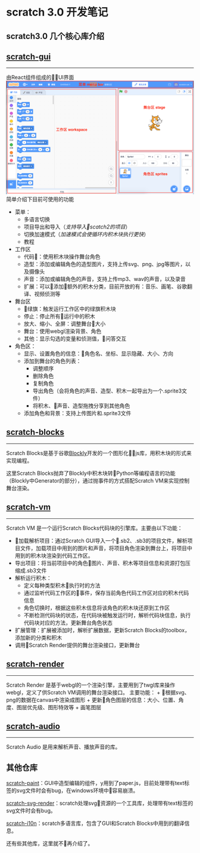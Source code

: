 # scratch 3.0 开发笔记

## scratch3.0 几个核心库介绍

## [scratch-gui](https://github.com/LLK/scratch-gui)
----

由React组件组成的UI界面
<img src='./scratch3.0.png'/>
简单介绍下目前可使用的功能
+ 菜单：
    + 多语言切换
    + 项目导出和导入（*支持导入scatch2的项目*）
    + 切换加速模式（*加速模式会使循环内积木块执行更快*）
    + 教程
+ 工作区
    + 代码：使用积木块操作舞台角色
    + 造型：添加或编辑角色的造型图片，支持上传svg、png、jpg等图片，以及摄像头
    + 声音：添加或编辑角色的声音，支持上传mp3、wav的声音，以及录音
    + 扩展：可以添加额外的积木分类，目前开放的有：音乐、画笔、谷歌翻译、视频侦测等
+ 舞台区
    + 绿旗：触发运行工作区中的绿旗积木块
    + 停止：停止所有运行中的积木
    + 放大、缩小、全屏：调整舞台大小
    + 舞台：使用webgl渲染背景、角色
    + 其他：显示勾选的变量和侦测值，问答交互
+ 角色区：
    + 显示、设置角色的信息：角色名、坐标、显示隐藏、大小、方向
    + 添加到舞台的角色列表：
        + 调整顺序
        + 删除角色
        + 复制角色
        + 导出角色（会将角色的声音、造型、积木一起导出为一个.sprite3文件）
        + 将积木、声音、造型拖拽分享到其他角色
    + 添加角色和背景：支持上传图片和.sprite3文件



## [scratch-blocks](https://github.com/LLK/scratch-blocks)
----

Scratch Blocks是基于谷歌[Blockly](https://github.com/google/blockly)开发的一个图形化js库，用积木块的形式来实现编程。

这里Scratch Blocks抛弃了Blockly中积木块转Python等编程语言的功能（Blockly中Generator的部分），通过抛事件的方式搭配Scratch VM来实现控制舞台渲染。

## [scratch-vm](https://github.com/LLK/scratch-vm)
----
Scratch VM 是一个运行Scratch Blocks代码块的引擎库。主要由以下功能：

+ 加载解析项目：通过Scratch GUI导入一个.sb2、.sb3的项目文件，解析项目文件，加载项目中用到的图片和声音，将项目角色渲染到舞台上，将项目中用到的积木块渲染到代码工作区。
+ 导出项目：将当前项目中的角色图片、声音、积木等项目信息和资源打包压缩成.sb3文件
+ 解析运行积木：
    + 定义每种类型积木执行时的方法
    + 通过监听代码工作区的事件，保存当前角色代码工作区对应的积木代码信息
    + 角色切换时，根据这些积木信息将该角色的积木块还原到工作区
    + 不断检测代码块的状态，在代码块被触发运行时，解析代码块信息，执行代码块对应的方法，更新舞台角色状态
+ 扩展管理：扩展被添加时，解析扩展数据，更新Scratch Blocks的toolbox，添加新的分类和积木
+ 调用Scratch Render提供的舞台渲染接口，更新舞台

## [scratch-render](https://github.com/LLK/scratch-render)
----
Scratch Render 是基于webgl的一个渲染引擎，主要用到了twgl库来操作webgl，定义了供Scratch VM调用的舞台渲染接口。
主要功能：
    + 根据svg、png的数据在canvas中渲染成图形
    + 更新角色图层的信息：大小、位置、角度、图层优先级、图形特效等
    + 画笔图层

## [scratch-audio](https://github.com/LLK/scratch-audio)
----
Scratch Audio 是用来解析声音、播放声音的库。

## 其他仓库
[scratch-paint](https://github.com/LLK/scratch-paint)：GUI中造型编辑的组件，y用到了paper.js，目前处理带有text标签的svg文件时会有bug，在windows环境中容易崩溃。

[scratch-svg-render](https://github.com/LLK/scratch-svg-render)：scratch处理svg资源的一个工具库，处理带有text标签的svg文件时会有bug。

[scratch-i10n](https://github.com/LLK/scratch-i10n)：scratch多语言库，包含了GUI和Scratch Blocks中用到的翻译信息。


还有些其他库，这里就不再介绍了。